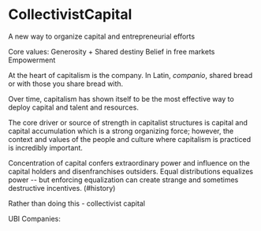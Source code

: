 # CollectivistCapital
A new way to organize capital and entrepreneurial efforts

Core values:
Generosity + Shared destiny
Belief in free markets
Empowerment

At the heart of capitalism is the company.  In Latin, _companio_, shared bread or with those you share bread with.

Over time, capitalism has shown itself to be the most effective way to deploy capital and talent and resources.

The core driver or source of strength in capitalist structures is capital and capital accumulation which is a strong organizing force; however, the context and values of the people and culture where capitalism is practiced is incredibly important. 

Concentration of capital confers extraordinary power and influence on the capital holders and disenfranchises outsiders.  Equal distributions equalizes power -- but enforcing equalization can create strange and sometimes destructive incentives. (#history)

Rather than doing this - collectivist capital 

UBI Companies:
